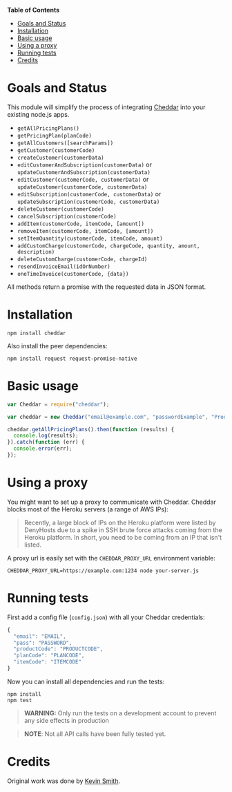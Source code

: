 <!-- START doctoc generated TOC please keep comment here to allow auto update -->
<!-- DON'T EDIT THIS SECTION, INSTEAD RE-RUN doctoc TO UPDATE -->
**Table of Contents**

- [Goals and Status](#goals-and-status)
- [Installation](#installation)
- [Basic usage](#basic-usage)
- [Using a proxy](#using-a-proxy)
- [Running tests](#running-tests)
- [Credits](#credits)

<!-- END doctoc generated TOC please keep comment here to allow auto update -->

# Goals and Status

This module will simplify the process of integrating [Cheddar](https://www.getcheddar.com/) into your existing node.js apps.

* `getAllPricingPlans()`
* `getPricingPlan(planCode)`
* `getAllCustomers([searchParams])`
* `getCustomer(customerCode)`
* `createCustomer(customerData)`
* `editCustomerAndSubscription(customerData)` or `updateCustomerAndSubscription(customerData)`
* `editCustomer(customerCode, customerData)` or `updateCustomer(customerCode, customerData)`
* `editSubscription(customerCode, customerData)` or `updateSubscription(customerCode, customerData)`
* `deleteCustomer(customerCode)`
* `cancelSubscription(customerCode)`
* `addItem(customerCode, itemCode, [amount])`
* `removeItem(customerCode, itemCode, [amount])`
* `setItemQuantity(customerCode, itemCode, amount)`
* `addCustomCharge(customerCode, chargeCode, quantity, amount, description)`
* `deleteCustomCharge(customerCode, chargeId)`
* `resendInvoiceEmail(idOrNumber)`
* `oneTimeInvoice(customerCode, {data})`

All methods return a promise with the requested data in JSON format.

# Installation

```
npm install cheddar
```

Also install the peer dependencies:

```
npm install request request-promise-native
```

# Basic usage

```javascript
var Cheddar = require("cheddar");

var cheddar = new Cheddar("email@example.com", "passwordExample", "ProductCode");

cheddar.getAllPricingPlans().then(function (results) {
  console.log(results);
}).catch(function (err) {
  console.error(err);
});
```

# Using a proxy

You might want to set up a proxy to communicate with Cheddar. Cheddar blocks most of the Heroku servers (a range of AWS IPs):

> Recently, a large block of IPs on the Heroku platform were listed by DenyHosts due to a spike in SSH brute force attacks coming from the Heroku platform. In short, you need to be coming from an IP that isn't listed.

A proxy url is easily set with the `CHEDDAR_PROXY_URL` environment variable:

```
CHEDDAR_PROXY_URL=https://example.com:1234 node your-server.js
```

# Running tests
First add a config file (`config.json`) with all your Cheddar credentials:

```javascript
{
  "email": "EMAIL",
  "pass": "PASSWORD",
  "productCode": "PRODUCTCODE",
  "planCode": "PLANCODE",
  "itemCode": "ITEMCODE"
}
```

Now you can install all dependencies and run the tests:

```
npm install
npm test
```

> **WARNING:** Only run the tests on a development account to prevent any side effects in production

> **NOTE**: Not all API calls have been fully tested yet.

# Credits
Original work was done by [Kevin Smith](https://github.com/respectTheCode).
